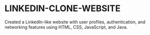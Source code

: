 # LINKEDIN-CLONE-WEBSITE
Created a LinkedIn-like website with user profiles, authentication, and networking features using HTML, CSS, JavaScript, and Java.
